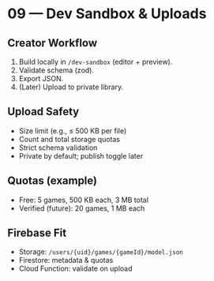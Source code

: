 # 09 — Dev Sandbox & Uploads

## Creator Workflow
1) Build locally in `/dev-sandbox` (editor + preview).  
2) Validate schema (zod).  
3) Export JSON.  
4) (Later) Upload to private library.

## Upload Safety
- Size limit (e.g., ≤ 500 KB per file)
- Count and total storage quotas
- Strict schema validation
- Private by default; publish toggle later

## Quotas (example)
- Free: 5 games, 500 KB each, 3 MB total
- Verified (future): 20 games, 1 MB each

## Firebase Fit
- Storage: `/users/{uid}/games/{gameId}/model.json`
- Firestore: metadata & quotas
- Cloud Function: validate on upload
